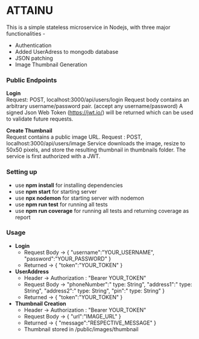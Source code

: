 # ATTAINU
This is a simple stateless microservice in Nodejs, with three major functionalities -
- Authentication
- Added UserAdress to mongodb database
- JSON patching 
- Image Thumbnail Generation

### Public Endpoints
**Login**<br>
Request:  POST, localhost:3000/api/users/login
Request body contains an arbitrary username/password pair. (accept any username/password)
A signed Json Web Token (https://jwt.io/) will be returned which can be used to validate future requests.

**Create Thumbnail**<br>
Request contains a public image URL.
Request : POST, localhost:3000/api/users/image
Service downloads the image, resize to 50x50 pixels, and store the resulting thumbnail in thumbnails folder.
The service is first authorized with a JWT.

### Setting up
- use **npm install** for installing dependencies
- use **npm start** for starting server
- use **npx nodemon** for starting server with nodemon
- use **npm run test** for running all tests
- use **npm run coverage** for running all tests and returning coverage as report

### Usage
- **Login**
  - Request Body -> { "username":"YOUR_USERNAME", "password":"YOUR_PASSWORD" }
  - Returned -> { "token":"YOUR_TOKEN" }
- **UserAddress**
  - Header -> Authorization : "Bearer YOUR_TOKEN"
  - Request Body ->  	"phoneNumber":" type: String",
       "address1":" type: String",
       "address2":" type: String",
        "pin":" type: String"
        }
  - Returned -> { "token":"YOUR_TOKEN" }
- **Thumbnail Creation**
  - Header -> Authorization : "Bearer YOUR_TOKEN"
  - Request Body -> { "url":"IMAGE_URL" }
  - Returned -> { "message":"RESPECTIVE_MESSAGE" }
  - Thumbnail stored in /public/images/thumbnail
  
